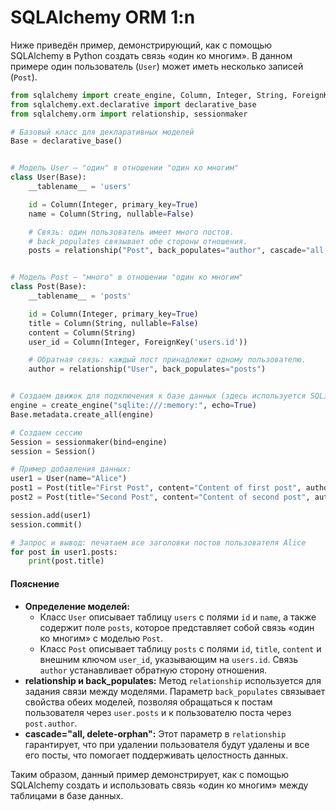 # SQLAlchemy ORM 1:n

Ниже приведён пример, демонстрирующий, как с помощью SQLAlchemy в Python создать связь «один ко многим». В данном
примере один пользователь (```User```) может иметь несколько записей (```Post```).

```python
from sqlalchemy import create_engine, Column, Integer, String, ForeignKey
from sqlalchemy.ext.declarative import declarative_base
from sqlalchemy.orm import relationship, sessionmaker

# Базовый класс для декларативных моделей
Base = declarative_base()


# Модель User – "один" в отношении "один ко многим"
class User(Base):
    __tablename__ = 'users'

    id = Column(Integer, primary_key=True)
    name = Column(String, nullable=False)

    # Связь: один пользователь имеет много постов.
    # back_populates связывает обе стороны отношения.
    posts = relationship("Post", back_populates="author", cascade="all, delete-orphan")


# Модель Post – "много" в отношении "один ко многим"
class Post(Base):
    __tablename__ = 'posts'

    id = Column(Integer, primary_key=True)
    title = Column(String, nullable=False)
    content = Column(String)
    user_id = Column(Integer, ForeignKey('users.id'))

    # Обратная связь: каждый пост принадлежит одному пользователю.
    author = relationship("User", back_populates="posts")


# Создаем движок для подключения к базе данных (здесь используется SQLite для примера)
engine = create_engine("sqlite:///:memory:", echo=True)
Base.metadata.create_all(engine)

# Создаем сессию
Session = sessionmaker(bind=engine)
session = Session()

# Пример добавления данных:
user1 = User(name="Alice")
post1 = Post(title="First Post", content="Content of first post", author=user1)
post2 = Post(title="Second Post", content="Content of second post", author=user1)

session.add(user1)
session.commit()

# Запрос и вывод: печатаем все заголовки постов пользователя Alice
for post in user1.posts:
    print(post.title)
```

#### Пояснение

- **Определение моделей:**
    - Класс ```User``` описывает таблицу ```users``` с полями ```id``` и ```name```, а также содержит поле ```posts```,
      которое представляет собой связь «один ко многим» с моделью ```Post```.
    - Класс ```Post``` описывает таблицу ```posts``` с полями ```id```, ```title```, ```content``` и внешним
      ключом ```user_id```, указывающим на ```users.id```. Связь ```author``` устанавливает обратную сторону отношения.
- **relationship и back_populates:** Метод ```relationship``` используется для задания связи между моделями.
  Параметр ```back_populates``` связывает свойства обеих моделей, позволяя обращаться к постам пользователя
  через ```user.posts``` и к пользователю поста через ```post.author```.
- **cascade="all, delete-orphan":** Этот параметр в ```relationship``` гарантирует, что при удалении пользователя будут
  удалены и все его посты, что помогает поддерживать целостность данных.

Таким образом, данный пример демонстрирует, как с помощью SQLAlchemy создать и использовать связь «один ко многим» между таблицами в базе данных.